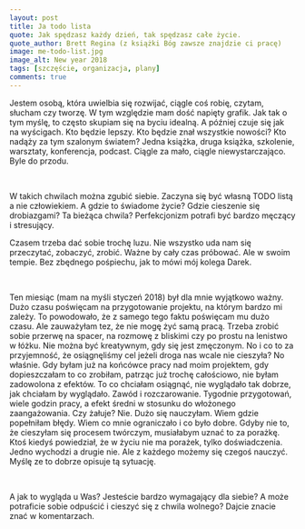 ```yaml
---
layout: post
title: Ja todo lista
quote: Jak spędzasz każdy dzień, tak spędzasz całe życie.
quote_author: Brett Regina (z książki Bóg zawsze znajdzie ci pracę)
image: me-todo-list.jpg
image_alt: New year 2018
tags: [szczęście, organizacja, plany]
comments: true
---
```


Jestem osobą, która uwielbia się rozwijać, ciągle coś robię, czytam, słucham czy tworzę. W tym względzie mam dość napięty grafik. Jak tak o tym myślę, to często skupiam się na byciu idealną. A później czuje się jak na wyścigach. Kto będzie lepszy. Kto będzie znał wszystkie nowości? Kto nadąży za tym szalonym światem? Jedna książka, druga książka, szkolenie, warsztaty, konferencja, podcast. Ciągle za mało, ciągle niewystarczająco. Byle do przodu.

<br>

W takich chwilach można zgubić siebie. Zaczyna się być własną TODO listą a nie człowiekiem. A gdzie to świadome życie? Gdzie cieszenie się drobiazgami? Ta  bieżąca chwila? Perfekcjonizm potrafi być bardzo męczący i stresujący.

Czasem trzeba dać sobie trochę luzu. Nie wszystko uda nam się przeczytać, zobaczyć, zrobić. Ważne by cały czas próbować. Ale w swoim tempie. Bez zbędnego pośpiechu, jak to mówi mój kolega Darek.

<br>

Ten miesiąc (mam na myśli styczeń 2018) był dla mnie wyjątkowo ważny. Dużo czasu poświęcam na przygotowanie projektu, na którym bardzo mi zależy. To powodowało, że z samego tego faktu poświęcam mu dużo czasu. Ale zauważyłam tez, że nie mogę żyć samą pracą. Trzeba zrobić sobie przerwę na spacer, na rozmowę z bliskimi czy po prostu na lenistwo w łóżku. Nie można być kreatywnym, gdy się jest zmęczonym. No i co to za przyjemność, że osiągnęliśmy cel jeżeli droga nas wcale nie cieszyła?  No właśnie. Gdy byłam już na końcówce pracy nad moim projektem, gdy dopieszczałam to co zrobiłam, patrząc już trochę całościowo, nie byłam zadowolona z efektów. To co chciałam osiągnąć, nie wyglądało tak dobrze, jak chciałam by wyglądało. Zawód i rozczarowanie. Tygodnie przygotowań, wiele godzin pracy, a efekt średni w stosunku do włożonego zaangażowania. Czy żałuje? Nie. Dużo się nauczyłam. Wiem gdzie popełniłam błędy. Wiem co mnie ograniczało i co było dobre. Gdyby nie to, że cieszyłam się procesem twórczym, musiałabym uznać to za porażkę. Ktoś kiedyś powiedział, że w życiu nie ma porażek, tylko doświadczenia. Jedno wychodzi a drugie nie. Ale z każdego możemy się czegoś nauczyć. Myślę ze to dobrze opisuje tą sytuację.

<br>

A jak to wygląda u Was? Jesteście bardzo wymagający dla siebie? A może potraficie sobie odpuścić i cieszyć się z chwila wolnego? Dajcie znacie znać w komentarzach.

